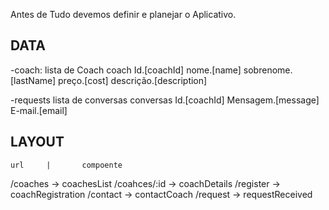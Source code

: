 Antes de Tudo devemos definir e planejar o Aplicativo.

## DATA ##
-coach:
    lista de Coach
        coach
            Id.[coachId]
            nome.[name]
            sobrenome.[lastName]
            preço.[cost]
            descrição.[description]

-requests
    lista de conversas
        conversas
            Id.[coachId]
            Mensagem.[message]
            E-mail.[email]
        

## LAYOUT ##

    url     |       compoente

/coaches    ->      coachesList
/coahces/:id ->     coachDetails
/register   ->      coachRegistration
/contact    ->      contactCoach
/request    ->      requestReceived
